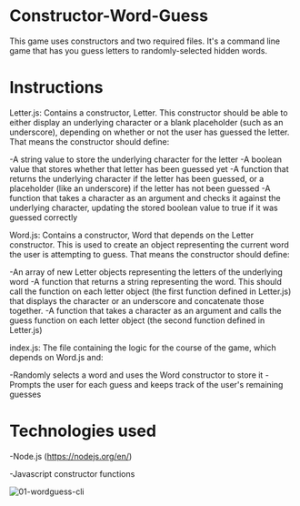 # Constructor-Word-Guess

This game uses constructors and two required files. It's a command line game that has you guess letters to randomly-selected hidden words.

# Instructions

Letter.js: Contains a constructor, Letter. This constructor should be able to either display an underlying character or a blank placeholder (such as an underscore), depending on whether or not the user has guessed the letter. That means the constructor should define:

-A string value to store the underlying character for the letter
-A boolean value that stores whether that letter has been guessed yet
-A function that returns the underlying character if the letter has been guessed, or a placeholder (like an underscore) if the letter has not been guessed
-A function that takes a character as an argument and checks it against the underlying character, updating the stored boolean value to true if it was guessed correctly

Word.js: Contains a constructor, Word that depends on the Letter constructor. This is used to create an object representing the current word the user is attempting to guess. That means the constructor should define:

-An array of new Letter objects representing the letters of the underlying word
-A function that returns a string representing the word. This should call the function on each letter object (the first function defined in Letter.js) that displays the character or an underscore and concatenate those together.
-A function that takes a character as an argument and calls the guess function on each letter object (the second function defined in Letter.js)

index.js: The file containing the logic for the course of the game, which depends on Word.js and:

-Randomly selects a word and uses the Word constructor to store it
-Prompts the user for each guess and keeps track of the user's remaining guesses

# Technologies used
-Node.js (https://nodejs.org/en/)

-Javascript constructor functions



![01-wordguess-cli](https://user-images.githubusercontent.com/34262469/43048644-d12b911e-8d9f-11e8-852c-85e00a7d051e.gif)
